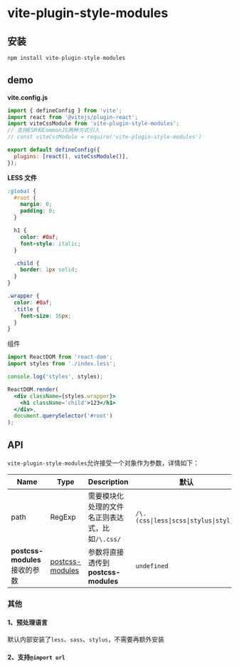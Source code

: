 # vite-plugin-style-modules

## 安装

```javascript
npm install vite-plugin-style-modules
```

## demo

**vite.config.js**

```javascript
import { defineConfig } from 'vite';
import react from '@vitejs/plugin-react';
import viteCssModule from 'vite-plugin-style-modules';
// 支持ESM和CommonJS两种方式引入
// const viteCssModule = require('vite-plugin-style-modules')

export default defineConfig({
  plugins: [react(), viteCssModule()],
});
```

**LESS 文件**

```css
:global {
  #root {
    margin: 0;
    padding: 0;
  }

  h1 {
    color: #0af;
    font-style: italic;
  }

  .child {
    border: 1px solid;
  }
}

.wrapper {
  color: #0af;
  .title {
    font-size: 16px;
  }
}
```

组件

```jsx
import ReactDOM from 'react-dom';
import styles from './index.less';

console.log('styles', styles);

ReactDOM.render(
  <div className={styles.wrapper}>
    <h1 className='child'>123</h1>
  </div>,
  document.querySelector('#root')
);
```

## API

`vite-plugin-style-modules`允许接受一个对象作为参数，详情如下：

| Name                          | Type                                                            | Description                                     | 默认                                  |
| ----------------------------- | --------------------------------------------------------------- | ----------------------------------------------- | ------------------------------------- |
| path                          | RegExp                                                          | 需要模块化处理的文件名正则表达式，比如`/\.css/` | `/\.(css\|less\|scss\|stylus\|styl)/` |
| **postcss-modules**接收的参数 | [postcss-modules](https://github.com/madyankin/postcss-modules) | 参数将直接透传到 **postcss-modules**            | `undefined`                           |

### 其他

#### 1、预处理语言

默认内部安装了`less`、`sass`、`stylus`，不需要再额外安装

#### 2、支持`@import url`
